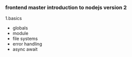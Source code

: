 ### frontend master introduction to nodejs version 2

1.basics

- globals
- module
- file systems
- error handling
- async await
